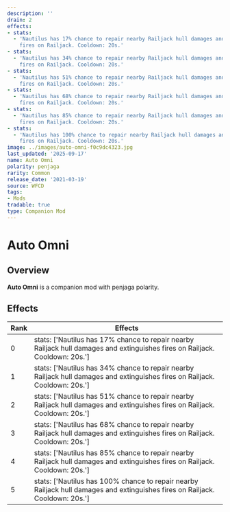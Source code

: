 ```yaml
---
description: ''
drain: 2
effects:
- stats:
  - 'Nautilus has 17% chance to repair nearby Railjack hull damages and extinguishes
    fires on Railjack. Cooldown: 20s.'
- stats:
  - 'Nautilus has 34% chance to repair nearby Railjack hull damages and extinguishes
    fires on Railjack. Cooldown: 20s.'
- stats:
  - 'Nautilus has 51% chance to repair nearby Railjack hull damages and extinguishes
    fires on Railjack. Cooldown: 20s.'
- stats:
  - 'Nautilus has 68% chance to repair nearby Railjack hull damages and extinguishes
    fires on Railjack. Cooldown: 20s.'
- stats:
  - 'Nautilus has 85% chance to repair nearby Railjack hull damages and extinguishes
    fires on Railjack. Cooldown: 20s.'
- stats:
  - 'Nautilus has 100% chance to repair nearby Railjack hull damages and extinguishes
    fires on Railjack. Cooldown: 20s.'
image: ../images/auto-omni-f0c9dc4323.jpg
last_updated: '2025-09-17'
name: Auto Omni
polarity: penjaga
rarity: Common
release_date: '2021-03-19'
source: WFCD
tags:
- Mods
tradable: true
type: Companion Mod
---
```


# Auto Omni

## Overview

**Auto Omni** is a companion mod with penjaga polarity.

## Effects

| Rank | Effects |
|------|----------|
| 0 | stats: ['Nautilus has 17% chance to repair nearby Railjack hull damages and extinguishes fires on Railjack. Cooldown: 20s.'] |
| 1 | stats: ['Nautilus has 34% chance to repair nearby Railjack hull damages and extinguishes fires on Railjack. Cooldown: 20s.'] |
| 2 | stats: ['Nautilus has 51% chance to repair nearby Railjack hull damages and extinguishes fires on Railjack. Cooldown: 20s.'] |
| 3 | stats: ['Nautilus has 68% chance to repair nearby Railjack hull damages and extinguishes fires on Railjack. Cooldown: 20s.'] |
| 4 | stats: ['Nautilus has 85% chance to repair nearby Railjack hull damages and extinguishes fires on Railjack. Cooldown: 20s.'] |
| 5 | stats: ['Nautilus has 100% chance to repair nearby Railjack hull damages and extinguishes fires on Railjack. Cooldown: 20s.'] |

